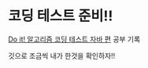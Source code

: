 # 코딩 테스트 준비!!

[Do it! 알고리즘 코딩 테스트 자바 편](http://www.yes24.com/Product/Goods/108571508) 공부 기록

깃으로 조금씩 내가 한것을 확인하자!!

